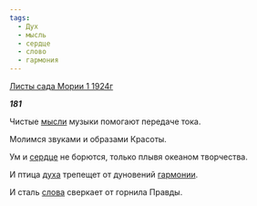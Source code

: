```yaml
---
tags:
  - Дух
  - мысль
  - сердце
  - слово
  - гармония
---
```

[Листы сада Мории 1 1924г](https://127.0.0.1:4002/agni/1924)

___181___

Чистые [мысли](../../../tags/#мысль) музыки помогают передаче тока.   

Молимся звуками и образами Красоты.   

Ум и [сердце](../../../tags/#сердце) не борются, только плывя океаном творчества.   

И птица [духа](../../../tags/#Дух) трепещет от дуновений [гармонии](../../../tags/#гармония).   

И сталь [слова](../../../tags/#слово) сверкает от горнила Правды.   

